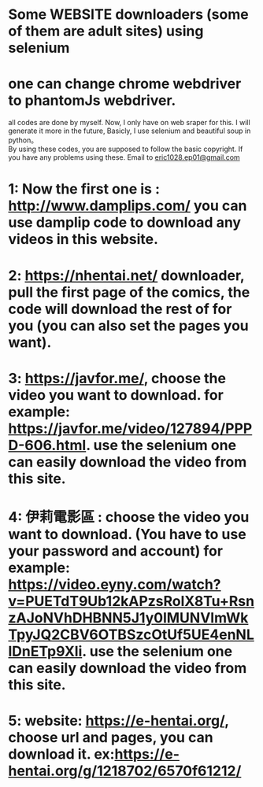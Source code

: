 # Some WEBSITE downloaders (some of them are adult sites) using selenium
# one can change chrome webdriver to phantomJs webdriver.
all codes are done by myself.
Now, I only have on web sraper for this. I will generate it more in the future, Basicly, I use selenium and beautiful soup in python。
<br/>
By using these codes, you are supposed to follow the basic copyright. If you have any problems using these. Email to eric1028.ep01@gmail.com
# 1: Now the first one is : http://www.damplips.com/  you can use damplip code to download any videos in this website.<br/>
# 2: https://nhentai.net/ downloader, pull the first page of the comics, the code will download the rest of for you (you can also set the pages you want).
# 3: https://javfor.me/, choose the video you want to download. for example: https://javfor.me/video/127894/PPPD-606.html. use the selenium one can easily download the video from this site. 
# 4: 伊莉電影區 :  choose the video you want to download. (You have to use your password and account) for example: https://video.eyny.com/watch?v=PUETdT9Ub12kAPzsRolX8Tu+RsnzAJoNVhDHBNN5J1y0lMUNVlmWkTpyJQ2CBV6OTBSzcOtUf5UE4enNLlDnETp9Xli. use the selenium one can easily download the video from this site. 
# 5: website: https://e-hentai.org/, choose url and pages, you can download it. ex:https://e-hentai.org/g/1218702/6570f61212/


